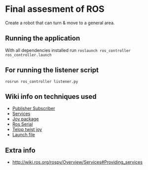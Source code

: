 # Final assesment of ROS
Create a robot that can turn & move to a general area.

## Running the application
With all dependencies installed run `roslaunch ros_controller ros_controller.launch`

## For running the listener script
`rosrun ros_controller listener.py`

## Wiki info on techniques used	

- [Publisher Subscriber](http://wiki.ros.org/ROS/Tutorials/WritingPublisherSubscriber%28python%29)
- [Services](http://wiki.ros.org/ROS/Tutorials/WritingServiceClient%28python%29)
- [Joy package](http://wiki.ros.org/joy)
- [Ros Serial](http://wiki.ros.org/rosserial)
- [Telop twist joy](http://wiki.ros.org/teleop_twist_joy)
- [Launch file](http://wiki.ros.org/roslaunch)

## Extra info
 - http://wiki.ros.org/rospy/Overview/Services#Providing_services
